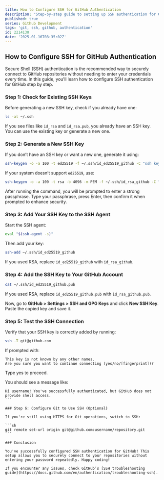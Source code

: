 ```yaml
---
title: How to Configure SSH for GitHub Authentication
description: 'Step-by-step guide to setting up SSH authentication for GitHub, including key generation, adding to the SSH agent, and testing the connection.'
published: true
series: Github Development
tags: 'git, ssh, github, authentication'
id: 2214130
date: '2025-01-16T08:35:02Z'
---
```


## How to Configure SSH for GitHub Authentication

Secure Shell (SSH) authentication is the recommended way to securely connect to GitHub repositories without needing to enter your credentials every time. In this guide, you'll learn how to configure SSH authentication for GitHub step by step.

### Step 1: Check for Existing SSH Keys

Before generating a new SSH key, check if you already have one:

```sh
ls -al ~/.ssh
```

If you see files like `id_rsa` and `id_rsa.pub`, you already have an SSH key. You can use the existing key or generate a new one.

### Step 2: Generate a New SSH Key

If you don’t have an SSH key or want a new one, generate it using:

```sh
ssh-keygen -o -a 100 -t ed25519 -f ~/.ssh/id_ed25519_github -C "ssh key for github"
```

If your system doesn’t support `ed25519`, use:

```sh
ssh-keygen -o -a 100 -t rsa -b 4096 -m PEM -f ~/.ssh/id_rsa_github -C "ssh key for github"
```

After running the command, you will be prompted to enter a strong passphrase. Type your passphrase, press Enter, then confirm it when prompted to enhance security.

### Step 3: Add Your SSH Key to the SSH Agent

Start the SSH agent:

```sh
eval "$(ssh-agent -s)"
```

Then add your key:

```sh
ssh-add ~/.ssh/id_ed25519_github
```

If you used RSA, replace `id_ed25519_github` with `id_rsa_github`.

### Step 4: Add the SSH Key to Your GitHub Account

```sh
cat ~/.ssh/id_ed25519_github.pub
```

If you used RSA, replace `id_ed25519_github.pub` with `id_rsa_github.pub`.

Now, go to **GitHub > Settings > SSH and GPG Keys** and click **New SSH Key**. Paste the copied key and save it.

### Step 5: Test the SSH Connection

Verify that your SSH key is correctly added by running:

```sh
ssh -T git@github.com
```

If prompted with:

```plaintext
This key is not known by any other names.
Are you sure you want to continue connecting (yes/no/[fingerprint])?
```

Type yes to proceed.

You should see a message like:

````plaintext
Hi username! You've successfully authenticated, but GitHub does not provide shell access.
```

### Step 6: Configure Git to Use SSH (Optional)

If you're still using HTTPS for Git operations, switch to SSH:

```sh
git remote set-url origin git@github.com:username/repository.git
```

### Conclusion

You've successfully configured SSH authentication for GitHub! This setup allows you to securely connect to your repositories without entering your password repeatedly. Happy coding!

If you encounter any issues, check GitHub’s [SSH troubleshooting guide](https://docs.github.com/en/authentication/troubleshooting-ssh).
